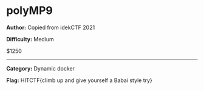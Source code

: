 # polyMP9

**Author:** Copied from idekCTF 2021

**Difficulty:** Medium

$1250

---

**Category:** Dynamic docker

**Flag:** HITCTF{climb up and give yourself a Babai style try}

